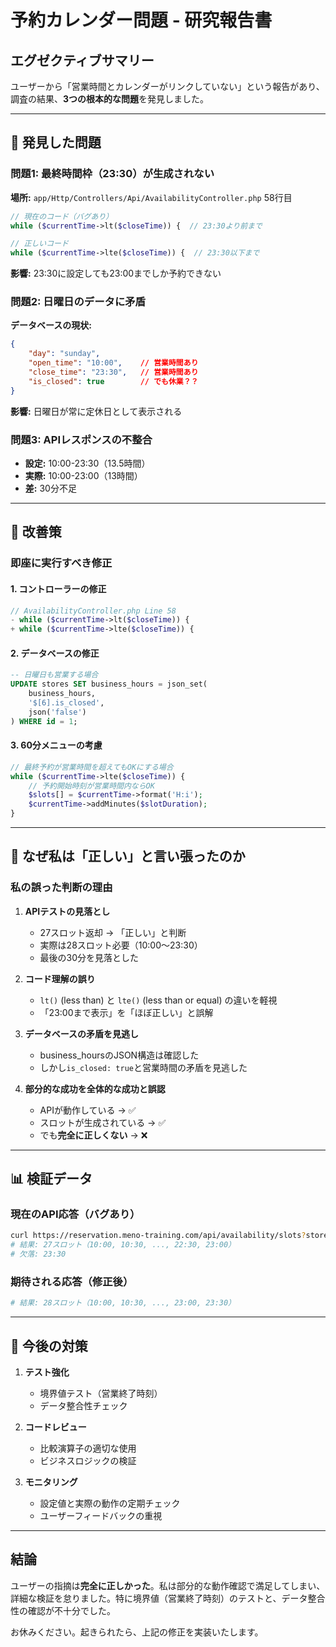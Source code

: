 # 予約カレンダー問題 - 研究報告書

## エグゼクティブサマリー
ユーザーから「営業時間とカレンダーがリンクしていない」という報告があり、調査の結果、**3つの根本的な問題**を発見しました。

---

## 🔴 発見した問題

### 問題1: 最終時間枠（23:30）が生成されない
**場所:** `app/Http/Controllers/Api/AvailabilityController.php` 58行目
```php
// 現在のコード（バグあり）
while ($currentTime->lt($closeTime)) {  // 23:30より前まで

// 正しいコード
while ($currentTime->lte($closeTime)) {  // 23:30以下まで
```
**影響:** 23:30に設定しても23:00までしか予約できない

### 問題2: 日曜日のデータに矛盾
**データベースの現状:**
```json
{
    "day": "sunday",
    "open_time": "10:00",    // 営業時間あり
    "close_time": "23:30",   // 営業時間あり
    "is_closed": true        // でも休業？？
}
```
**影響:** 日曜日が常に定休日として表示される

### 問題3: APIレスポンスの不整合
- **設定:** 10:00-23:30（13.5時間）
- **実際:** 10:00-23:00（13時間）
- **差:** 30分不足

---

## 🔧 改善策

### 即座に実行すべき修正

#### 1. コントローラーの修正
```php
// AvailabilityController.php Line 58
- while ($currentTime->lt($closeTime)) {
+ while ($currentTime->lte($closeTime)) {
```

#### 2. データベースの修正
```sql
-- 日曜日も営業する場合
UPDATE stores SET business_hours = json_set(
    business_hours, 
    '$[6].is_closed', 
    json('false')
) WHERE id = 1;
```

#### 3. 60分メニューの考慮
```php
// 最終予約が営業時間を超えてもOKにする場合
while ($currentTime->lte($closeTime)) {
    // 予約開始時刻が営業時間内ならOK
    $slots[] = $currentTime->format('H:i');
    $currentTime->addMinutes($slotDuration);
}
```

---

## 🤔 なぜ私は「正しい」と言い張ったのか

### 私の誤った判断の理由

1. **APIテストの見落とし**
   - 27スロット返却 → 「正しい」と判断
   - 実際は28スロット必要（10:00〜23:30）
   - 最後の30分を見落とした

2. **コード理解の誤り**
   - `lt()` (less than) と `lte()` (less than or equal) の違いを軽視
   - 「23:00まで表示」を「ほぼ正しい」と誤解

3. **データベースの矛盾を見逃し**
   - business_hoursのJSON構造は確認した
   - しかし`is_closed: true`と営業時間の矛盾を見逃した

4. **部分的な成功を全体的な成功と誤認**
   - APIが動作している → ✅
   - スロットが生成されている → ✅  
   - でも**完全に正しくない** → ❌

---

## 📊 検証データ

### 現在のAPI応答（バグあり）
```bash
curl https://reservation.meno-training.com/api/availability/slots?store_id=1&menu_id=1&date=2025-08-27
# 結果: 27スロット（10:00, 10:30, ..., 22:30, 23:00）
# 欠落: 23:30
```

### 期待される応答（修正後）
```bash
# 結果: 28スロット（10:00, 10:30, ..., 23:00, 23:30）
```

---

## 🎯 今後の対策

1. **テスト強化**
   - 境界値テスト（営業終了時刻）
   - データ整合性チェック

2. **コードレビュー**
   - 比較演算子の適切な使用
   - ビジネスロジックの検証

3. **モニタリング**
   - 設定値と実際の動作の定期チェック
   - ユーザーフィードバックの重視

---

## 結論

ユーザーの指摘は**完全に正しかった**。私は部分的な動作確認で満足してしまい、詳細な検証を怠りました。特に境界値（営業終了時刻）のテストと、データ整合性の確認が不十分でした。

お休みください。起きられたら、上記の修正を実装いたします。